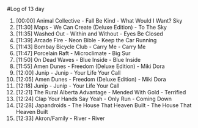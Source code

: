 #Log of 13 day

1. [00:00] Animal Collective - Fall Be Kind - What Would I Want? Sky
1. [11:30] Maps - We Can Create (Deluxe Edition) - To The Sky
1. [11:35] Washed Out - Within and Without - Eyes Be Closed
1. [11:39] Arcade Fire - Neon Bible - Keep the Car Running
1. [11:43] Bombay Bicycle Club - Carry Me - Carry Me
1. [11:47] Porcelain Raft - Microclimate - Big Sur
1. [11:50] On Dead Waves - Blue Inside - Blue Inside
1. [11:55] Amen Dunes - Freedom (Deluxe Edition) - Miki Dora
1. [12:00] Junip - Junip - Your Life Your Call
1. [12:05] Amen Dunes - Freedom (Deluxe Edition) - Miki Dora
1. [12:18] Junip - Junip - Your Life Your Call
1. [12:21] The Rural Alberta Advantage - Mended With Gold - Terrified
1. [12:24] Clap Your Hands Say Yeah - Only Run - Coming Down
1. [12:28] Japandroids - The House That Heaven Built - The House That Heaven Built
1. [12:33] Akron/Family - River - River
